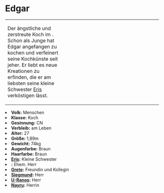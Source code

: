 # Edgar

<table>
<tr><td>
<p>
Der ängstliche und zerstreute Koch im <a href="Duensberg-Plateau.md" anchor="jagdschloss-d-nsberg"></a>. Schon als
Junge hat Edgar angefangen zu kochen und verfeinert seine Kochkünste seit jeher. Er liebt es neue Kreationen zu
erfinden, die er am liebsten seine kleine Schwester <a href="Eris.md">Eris</a> verköstigen lässt. 
</p>

</td><td width="300">
<!-- Edit here -->
<img src="edgar.png" alt="" />
</td></tr>
</table>

<procedure title="Allgemeine Informationen">
<list columns="3">
<li><b>Volk:</b> Menschen</li>
<li><b>Klasse:</b> Koch</li>
<li><b>Gesinnung:</b> CN</li>
<li><b>Verbleib:</b> am Leben</li>
</list>
</procedure>

<procedure title="Aussehen">
<list columns="3">
<li><b>Alter:</b> 27</li>
<li><b>Größe:</b> 1,89m</li>
<li><b>Gewicht:</b> 74kg</li>
<li><b>Augenfarbe:</b> Braun</li>
<li><b>Haarfarbe:</b> Braun</li>
</list>
</procedure>

<procedure title="Beziehungen">
<list columns="3">
<li><b><a href="Eris.md">Eris</a>:</b> Kleine Schwester</li>
<li><b><a href="Dorian.md"></a>:</b> Ehem. Herr</li>
<li><b><a href="Grete.md">Grete</a>:</b> Freundin und Kollegin</li>
<li><b><a href="Siegmund.md">Siegmund</a>:</b> Herr</li>
<li><b><a href="U-Ranos.md">U-Ranos</a>:</b> Herr</li>
<li><b><a href="Nayru.md">Nayru</a>:</b> Herrin</li>
</list>
</procedure>

<!--
## Notizen

- **Ziele:** 
- **Geheimnisse:** 
-->